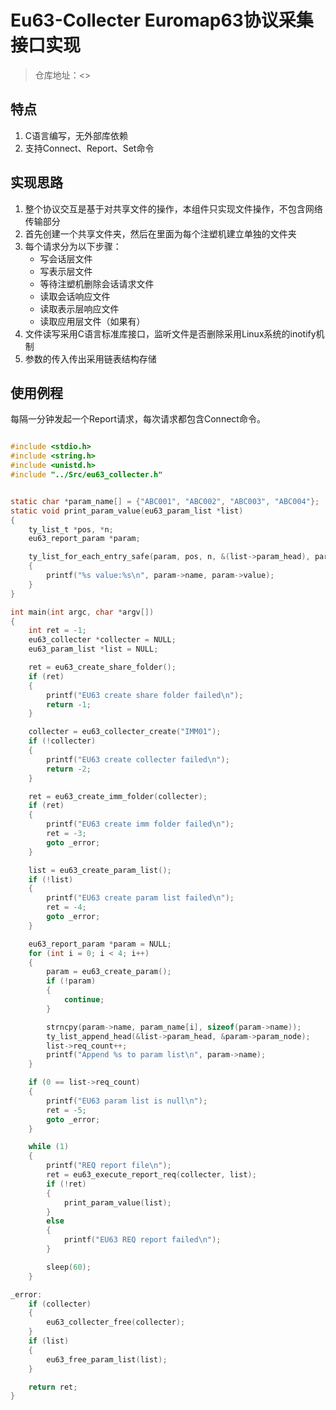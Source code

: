 # Eu63-Collecter Euromap63协议采集接口实现

>仓库地址：<>

## 特点

1. C语言编写，无外部库依赖
2. 支持Connect、Report、Set命令

## 实现思路

1. 整个协议交互是基于对共享文件的操作，本组件只实现文件操作，不包含网络传输部分
2. 首先创建一个共享文件夹，然后在里面为每个注塑机建立单独的文件夹
3. 每个请求分为以下步骤：
    - 写会话层文件
    - 写表示层文件
    - 等待注塑机删除会话请求文件
    - 读取会话响应文件
    - 读取表示层响应文件
    - 读取应用层文件（如果有）
4. 文件读写采用C语言标准库接口，监听文件是否删除采用Linux系统的inotify机制
5. 参数的传入传出采用链表结构存储

## 使用例程

每隔一分钟发起一个Report请求，每次请求都包含Connect命令。

```c

#include <stdio.h>
#include <string.h>
#include <unistd.h>
#include "../Src/eu63_collecter.h"


static char *param_name[] = {"ABC001", "ABC002", "ABC003", "ABC004"};
static void print_param_value(eu63_param_list *list)
{
    ty_list_t *pos, *n;
    eu63_report_param *param;

    ty_list_for_each_entry_safe(param, pos, n, &(list->param_head), param_node)
    {
        printf("%s value:%s\n", param->name, param->value);
    }
}

int main(int argc, char *argv[])
{
    int ret = -1;
    eu63_collecter *collecter = NULL;
    eu63_param_list *list = NULL;

    ret = eu63_create_share_folder();
    if (ret)
    {
        printf("EU63 create share folder failed\n");
        return -1;
    }

    collecter = eu63_collecter_create("IMM01");
    if (!collecter)
    {
        printf("EU63 create collecter failed\n");
        return -2;
    }

    ret = eu63_create_imm_folder(collecter);
    if (ret)
    {
        printf("EU63 create imm folder failed\n");
        ret = -3;
        goto _error;
    }

    list = eu63_create_param_list();
    if (!list)
    {
        printf("EU63 create param list failed\n");
        ret = -4;
        goto _error;
    }

    eu63_report_param *param = NULL;
    for (int i = 0; i < 4; i++)
    {
        param = eu63_create_param();
        if (!param)
        {
            continue;
        }

        strncpy(param->name, param_name[i], sizeof(param->name));
        ty_list_append_head(&list->param_head, &param->param_node);
        list->req_count++;
        printf("Append %s to param list\n", param->name);
    }

    if (0 == list->req_count)
    {
        printf("EU63 param list is null\n");
        ret = -5;
        goto _error;
    }

    while (1)
    {
        printf("REQ report file\n");
        ret = eu63_execute_report_req(collecter, list);
        if (!ret)
        {
            print_param_value(list);
        }
        else
        {
            printf("EU63 REQ report failed\n");
        }

        sleep(60);
    }

_error:
    if (collecter)
    {
        eu63_collecter_free(collecter);
    }
    if (list)
    {
        eu63_free_param_list(list);
    }

    return ret;
}

```
